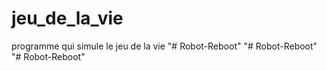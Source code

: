 # jeu_de_la_vie
programme qui simule le jeu de la vie
"# Robot-Reboot" 
"# Robot-Reboot" 
"# Robot-Reboot" 
